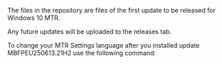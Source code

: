 The files in the repository are files of the first update to be released for Windows 10 MTR.

Any future updates will be uploaded to the releases tab.

To change your MTR Settings language after you installed update MBFPEU250613.21H2 use the following command:

